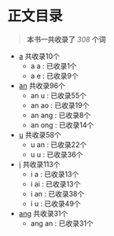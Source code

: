 # 正文目录
> **本书一共收录了** *308* **个词**

- [a](a) 共收录10个
    - a a : 已收录1个
    - a e : 已收录9个
- [an](an) 共收录96个
    - an u : 已收录55个
    - an ao : 已收录19个
    - an ang : 已收录8个
    - an ong : 已收录14个
- [u](u) 共收录58个
    - u an : 已收录22个
    - u u : 已收录36个
- [i](i) 共收录113个
    - i a : 已收录13个
    - i ai : 已收录13个
    - i an : 已收录38个
    - i u : 已收录49个
- [ang](ang) 共收录31个
    - ang an : 已收录31个